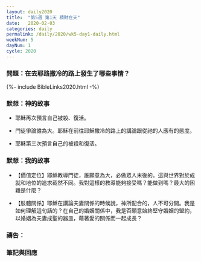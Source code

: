 ```yaml
---
layout: daily2020
title:  "第5週 第1天 積財在天"
date:   2020-02-03
categories: daily
permalink: /daily/2020/wk5-day1-daily.html
weekNum: 5
dayNum: 1
cycle: 2020
---
```


### 問題：在去耶路撒冷的路上發生了哪些事情？

{%- include BibleLinks2020.html -%}

### 默想：神的故事 
+ 耶穌再次預言自己被殺、復活。

+ 門徒爭論誰為大。耶穌在前往耶穌撒冷的路上的講論跟從祂的人應有的態度。

+ 耶穌第三次預言自己的被殺和復活。 

### 默想：我的故事 
+ 【價值定位】耶穌教導門徒，誰願意為大，必做眾人末後的。這與世界對於成就和地位的追求截然不同。我對這樣的教導能夠接受嗎？能做到嗎？最大的困難是什麼？

+ 【肢體關係】耶穌在講論夫妻關係的時候說，神所配合的，人不可分開。我是如何理解這句話的？在自己的婚姻關係中，我是否願意始終堅守婚姻的盟約，以婚姻為夫妻成聖的器皿，藉著愛的關係而一起成長？

### 禱告：

### 筆記與回應
